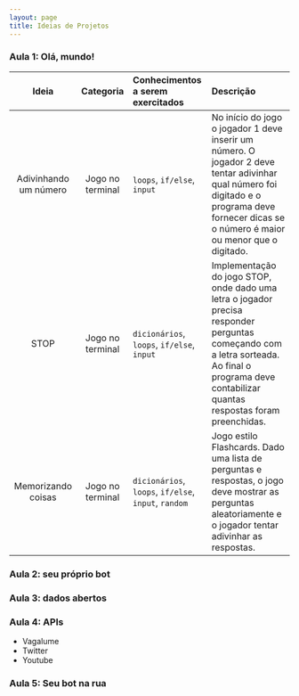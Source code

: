```yaml
---
layout: page
title: Ideias de Projetos
---
```


### Aula 1: Olá, mundo!

| Ideia | Categoria         | Conhecimentos a serem exercitados  | Descrição  |
| :---------: | :-------------: | :----- | :---- |
| Adivinhando um número | Jogo no terminal | `loops`, `if/else`, `input` | No início do jogo o jogador 1 deve inserir um número. O jogador 2 deve tentar adivinhar qual número foi digitado e o programa deve fornecer dicas se o número é maior ou menor que o digitado. |
| STOP | Jogo no terminal | `dicionários`, `loops`, `if/else`, `input` | Implementação do jogo STOP, onde dado uma letra o jogador precisa responder perguntas começando com a letra sorteada. Ao final o programa deve contabilizar quantas respostas foram preenchidas. |
| Memorizando coisas | Jogo no terminal | `dicionários`, `loops`, `if/else`, `input`, `random` | Jogo estilo Flashcards. Dado uma lista de perguntas e respostas, o jogo deve mostrar as perguntas aleatoriamente e o jogador tentar adivinhar as respostas. |

### Aula 2: seu próprio bot

### Aula 3: dados abertos

### Aula 4: APIs

* Vagalume
* Twitter
* Youtube

### Aula 5: Seu bot na rua
